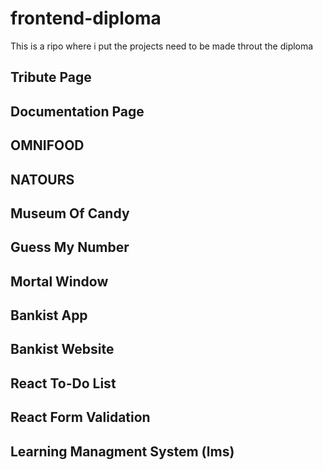 # frontend-diploma

This is a ripo where i put the projects need to be made throut the diploma

## Tribute Page

## Documentation Page

## OMNIFOOD

## NATOURS

## Museum Of Candy

## Guess My Number

## Mortal Window

## Bankist App

## Bankist Website

## React To-Do List

## React Form Validation

## Learning Managment System (lms)
